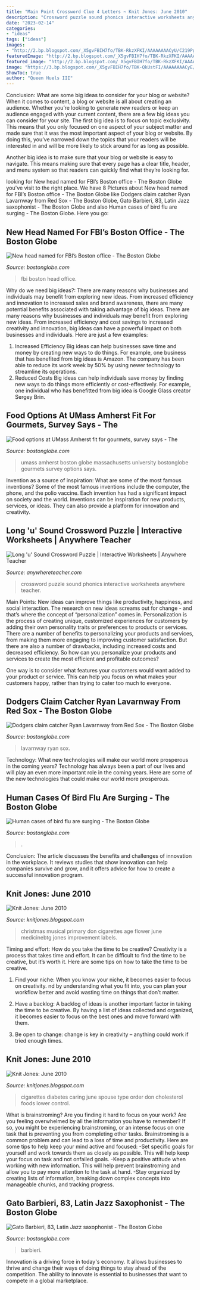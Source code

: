 ```yaml
---
title: "Main Point Crossword Clue 4 Letters ~ Knit Jones: June 2010"
description: "Crossword puzzle sound phonics interactive worksheets anywhere teacher"
date: "2023-02-14"
categories:
- "ideas"
tags: ["ideas"]
images:
- "http://2.bp.blogspot.com/_X5gvFBIH7fo/TBK-RkzXFKI/AAAAAAAACyU/C219PgxVZUk/s320/IMG_2654.JPG"
featuredImage: "http://2.bp.blogspot.com/_X5gvFBIH7fo/TBK-RkzXFKI/AAAAAAAACyU/C219PgxVZUk/s320/IMG_2654.JPG"
featured_image: "http://2.bp.blogspot.com/_X5gvFBIH7fo/TBK-RkzXFKI/AAAAAAAACyU/C219PgxVZUk/s320/IMG_2654.JPG"
image: "https://3.bp.blogspot.com/_X5gvFBIH7fo/TBK-QkUstFI/AAAAAAAACyE/UJOnhYfQ6uo/s1600/IMG_2652.JPG"
ShowToc: true
author: "Queen Huels III"
---
```



Conclusion: What are some big ideas to consider for your blog or website?
When it comes to content, a blog or website is all about creating an audience. Whether you’re looking to generate new readers or keep an audience engaged with your current content, there are a few big ideas you can consider for your site. 
The first big idea is to focus on topic exclusivity. This means that you only focused on one aspect of your subject matter and made sure that it was the most important aspect of your blog or website. By doing this, you’ve narrowed down the topics that your readers will be interested in and will be more likely to stick around for as long as possible. 

Another big idea is to make sure that your blog or website is easy to navigate. This means making sure that every page has a clear title, header, and menu system so that readers can quickly find what they’re looking for.

	

		
looking for New head named for FBI’s Boston office - The Boston Globe you've visit to the right place. We have 8 Pictures about New head named for FBI’s Boston office - The Boston Globe like Dodgers claim catcher Ryan Lavarnway from Red Sox - The Boston Globe, Gato Barbieri, 83, Latin Jazz saxophonist - The Boston Globe and also Human cases of bird flu are surging - The Boston Globe. Here you go:
		
    
## New Head Named For FBI’s Boston Office - The Boston Globe

<img loading=lazy src="https://bostonglobe-prod.cdn.arcpublishing.com/resizer/GZ4tbrmoHTaHK51RwzlqqsYF0lM=/506x0/arc-anglerfish-arc2-prod-bostonglobe.s3.amazonaws.com/public/2AWVNWRIXAI6TKJ2SVFBIJUQZM.jpg" onerror="this.onerror=null;this.src='https://tse2.mm.bing.net/th?id=OIP.RR1n-_LPtR3rXBSDF4B57QHaJQ&amp;pid=15.1';" alt="New head named for FBI’s Boston office - The Boston Globe">

_Source: bostonglobe.com_

>fbi boston head office. 

	

Why do we need big ideas?: There are many reasons why businesses and individuals may benefit from exploring new ideas. From increased efficiency and innovation to increased sales and brand awareness, there are many potential benefits associated with taking advantage of big ideas.
There are many reasons why businesses and individuals may benefit from exploring new ideas. From increased efficiency and cost savings to increased creativity and innovation, big ideas can have a powerful impact on both businesses and individuals. Here are just a few examples:
1. Increased Efficiency
Big ideas can help businesses save time and money by creating new ways to do things. For example, one business that has benefited from big ideas is Amazon. The company has been able to reduce its work week by 50% by using newer technology to streamline its operations.
2. Reduced Costs
Big ideas can help individuals save money by finding new ways to do things more efficiently or cost-effectively. For example, one individual who has benefitted from big idea is Google Glass creator Sergey Brin.

    
## Food Options At UMass Amherst Fit For Gourmets, Survey Says - The

<img loading=lazy src="https://bostonglobe-prod.cdn.arcpublishing.com/resizer/lTmVI_qPfQAcjszF0I107AP9C1c=/506x0/arc-anglerfish-arc2-prod-bostonglobe.s3.amazonaws.com/public/UVGGKIA3CAI6HE3PPDOGSWP4OE.jpg" onerror="this.onerror=null;this.src='https://tse2.mm.bing.net/th?id=OIP.v_oiC78qRXLltS1BrABogQHaE7&amp;pid=15.1';" alt="Food options at UMass Amherst fit for gourmets, survey says - The">

_Source: bostonglobe.com_

>umass amherst boston globe massachusetts university bostonglobe gourmets survey options says. 

	

Invention as a source of inspiration: What are some of the most famous inventions?
Some of the most famous inventions include the computer, the phone, and the polio vaccine. Each invention has had a significant impact on society and the world. Inventions can be inspiration for new products, services, or ideas. They can also provide a platform for innovation and creativity.

    
## Long &#039;u&#039; Sound Crossword Puzzle | Interactive Worksheets | Anywhere Teacher

<img loading=lazy src="https://anywhereteacher.com/sites/default/files/screenshots/phonics-2-3-crossword-long-u.png" onerror="this.onerror=null;this.src='https://tse1.mm.bing.net/th?id=OIP.avQ015tNKZjDFUTAEiUccgHaEK&amp;pid=15.1';" alt="Long &#039;u&#039; Sound Crossword Puzzle | Interactive Worksheets | Anywhere Teacher">

_Source: anywhereteacher.com_

>crossword puzzle sound phonics interactive worksheets anywhere teacher. 

	

Main Points: New ideas can improve things like productivity, happiness, and social interaction.
The research on new ideas screams out for change - and that’s where the concept of “personalization” comes in. Personalization is the process of creating unique, customized experiences for customers by adding their own personality traits or preferences to products or services.
There are a number of benefits to personalizing your products and services, from making them more engaging to improving customer satisfaction. But there are also a number of drawbacks, including increased costs and decreased efficiency. So how can you personalize your products and services to create the most efficient and profitable outcomes?

One way is to consider what features your customers would want added to your product or service. This can help you focus on what makes your customers happy, rather than trying to cater too much to everyone.

    
## Dodgers Claim Catcher Ryan Lavarnway From Red Sox - The Boston Globe

<img loading=lazy src="https://bostonglobe-prod.cdn.arcpublishing.com/resizer/1LCkbdHne7ySn3GgmeUXqcIDlwo=/506x0/arc-anglerfish-arc2-prod-bostonglobe.s3.amazonaws.com/public/GI6U7KHE6EI6HOSNBKOHBSWFVQ.jpg" onerror="this.onerror=null;this.src='https://tse4.mm.bing.net/th?id=OIP.mPdCcXfkossEvPwjYCxR6QHaLG&amp;pid=15.1';" alt="Dodgers claim catcher Ryan Lavarnway from Red Sox - The Boston Globe">

_Source: bostonglobe.com_

>lavarnway ryan sox. 

	

Technology: What new technologies will make our world more prosperous in the coming years?
Technology has always been a part of our lives and will play an even more important role in the coming years. Here are some of the new technologies that could make our world more prosperous.

    
## Human Cases Of Bird Flu Are Surging - The Boston Globe

<img loading=lazy src="https://bostonglobe-prod.cdn.arcpublishing.com/resizer/wq-BmtRp9lQMo2-sLswDKD_Skbc=/506x0/arc-anglerfish-arc2-prod-bostonglobe.s3.amazonaws.com/public/CYLUYBX6AMI6NCXADGXFYIL55Q.jpg" onerror="this.onerror=null;this.src='https://tse2.mm.bing.net/th?id=OIP.ac-Tqa9MoJ1R2iG-XowHSQHaHa&amp;pid=15.1';" alt="Human cases of bird flu are surging - The Boston Globe">

_Source: bostonglobe.com_

>. 

	

Conclusion:
The article discusses the benefits and challenges of innovation in the workplace. It reviews studies that show innovation can help companies survive and grow, and it offers advice for how to create a successful innovation program.

    
## Knit Jones: June 2010

<img loading=lazy src="https://3.bp.blogspot.com/_X5gvFBIH7fo/TBK-QkUstFI/AAAAAAAACyE/UJOnhYfQ6uo/s1600/IMG_2652.JPG" onerror="this.onerror=null;this.src='https://tse1.mm.bing.net/th?id=OIP.r72STIa0Mbk_7teyatEBwgHaLG&amp;pid=15.1';" alt="Knit Jones: June 2010">

_Source: knitjones.blogspot.com_

>christmas musical primary don cigarettes age flower june medicinebtg jones improvement labels. 

	

Timing and effort: How do you take the time to be creative?
Creativity is a process that takes time and effort. It can be difficult to find the time to be creative, but it’s worth it. Here are some tips on how to take the time to be creative.
1. Find your niche: When you know your niche, it becomes easier to focus on creativity. nd by understanding what you fit into, you can plan your workflow better and avoid wasting time on things that don’t matter.

2. Have a backlog: A backlog of ideas is another important factor in taking the time to be creative. By having a list of ideas collected and organized, it becomes easier to focus on the best ones and move forward with them.

3. Be open to change: change is key in creativity – anything could work if tried enough times.

    
## Knit Jones: June 2010

<img loading=lazy src="http://2.bp.blogspot.com/_X5gvFBIH7fo/TBK-RkzXFKI/AAAAAAAACyU/C219PgxVZUk/s320/IMG_2654.JPG" onerror="this.onerror=null;this.src='https://tse3.mm.bing.net/th?id=OIP.12_6lr151vmjMiuYyvEqNgAAAA&amp;pid=15.1';" alt="Knit Jones: June 2010">

_Source: knitjones.blogspot.com_

>cigarettes diabetes caring june spouse type order don cholesterol foods lower control. 

	

What is brainstroming?
Are you finding it hard to focus on your work? Are you feeling overwhelmed by all the information you have to remember? If so, you might be experiencing brainstroming, or an intense focus on one task that is preventing you from completing other tasks. Brainstroming is a common problem and can lead to a loss of time and productivity. Here are some tips to help keep your mind active and focused: 
-Set specific goals for yourself and work towards them as closely as possible. This will help keep your focus on task and not onfailed goals. 
-Keep a positive attitude when working with new information. This will help prevent brainstroming and allow you to pay more attention to the task at hand. 
-Stay organized by creating lists of information, breaking down complex concepts into manageable chunks, and tracking progress.

    
## Gato Barbieri, 83, Latin Jazz Saxophonist - The Boston Globe

<img loading=lazy src="https://bostonglobe-prod.cdn.arcpublishing.com/resizer/yGHy4F3B2k-6-rffvIb8nmd4l6A=/506x0/arc-anglerfish-arc2-prod-bostonglobe.s3.amazonaws.com/public/MRANJSFMKUI6FOCBP2N7BKJZMQ.jpg" onerror="this.onerror=null;this.src='https://tse3.mm.bing.net/th?id=OIP.82sVTB4D2B_gn905jJ-yVgHaKE&amp;pid=15.1';" alt="Gato Barbieri, 83, Latin Jazz saxophonist - The Boston Globe">

_Source: bostonglobe.com_

>barbieri. 

	

Innovation is a driving force in today's economy. It allows businesses to thrive and change their ways of doing things to stay ahead of the competition. The ability to innovate is essential to businesses that want to compete in a global marketplace.

